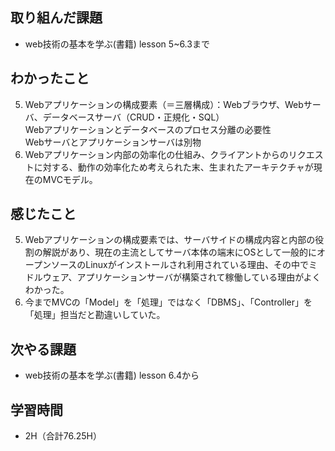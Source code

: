 ## 取り組んだ課題
 - web技術の基本を学ぶ(書籍) lesson 5~6.3まで
## わかったこと
5. Webアプリケーションの構成要素（＝三層構成）：Webブラウザ、Webサーバ、データベースサーバ（CRUD・正規化・SQL）  
Webアプリケーションとデータベースのプロセス分離の必要性  
Webサーバとアプリケーションサーバは別物  
6. Webアプリケーション内部の効率化の仕組み、クライアントからのリクエストに対する、動作の効率化ため考えられた末、生まれたアーキテクチャが現在のMVCモデル。
## 感じたこと
5. Webアプリケーションの構成要素では、サーバサイドの構成内容と内部の役割の解説があり、現在の主流としてサーバ本体の端末にOSとして一般的にオープンソースのLinuxがインストールされ利用されている理由、その中でミドルウェア、アプリケーションサーバが構築されて稼働している理由がよくわかった。
6. 今までMVCの「Model」を「処理」ではなく「DBMS」、「Controller」を「処理」担当だと勘違いしていた。
## 次やる課題
 - web技術の基本を学ぶ(書籍) lesson 6.4から
## 学習時間
- 2H（合計76.25H）